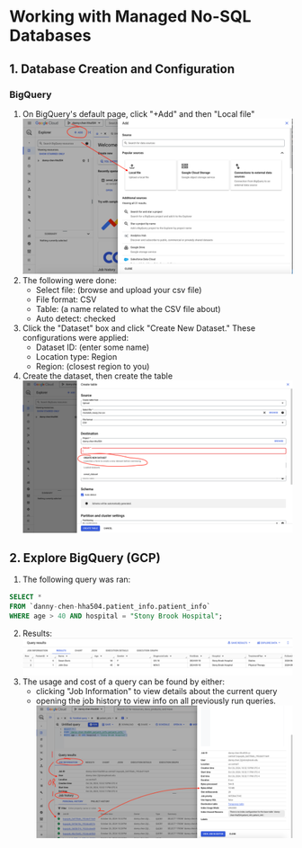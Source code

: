 # Working with Managed No-SQL Databases

## 1. Database Creation and Configuration
### BigQuery
1. On BigQuery's default page, click "+Add" and then "Local file"
![Navigation to upload dataset file](img/gcp/bigquery/upload_file_link.png)
2. The following were done:
    * Select file: (browse and upload your csv file)
    * File format: CSV
    * Table: (a name related to what the CSV file about)
    * Auto detect: checked
3. Click the "Dataset" box and click "Create New Dataset." These configurations were applied:
    * Dataset ID: (enter some name)
    * Location type: Region
    * Region: (closest region to you)
4. Create the dataset, then create the table
![Table creation process with dataset](img/gcp/bigquery/create_table.png)


## 2. Explore BigQuery (GCP)
1. The following query was ran:
```sql
SELECT * 
FROM `danny-chen-hha504.patient_info.patient_info` 
WHERE age > 40 AND hospital = "Stony Brook Hospital";
```
2. Results:
![Query results](img/gcp/bigquery/query_results.png)
3. The usage and cost of a query can be found by either:
    * clicking "Job Information" to view details about the current query
    * opening the job history to view info on all previously run queries.
![Viewing query usage and cost](img/gcp/bigquery/query_usage_cost.png)